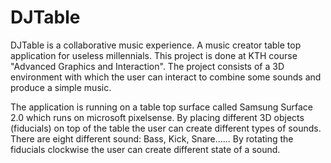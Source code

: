 # DJTable
DJTable is a collaborative music experience. A music creator table top application for useless millennials. This project is done at KTH course "Advanced Graphics and Interaction". The project consists of a 3D environment with which the user can interact to combine some sounds and produce a simple music. 

The application is running on a table top surface called Samsung Surface 2.0 which runs on microsoft pixelsense. By placing different 3D objects (fiducials) on top of the table the user can create different types of sounds. There are eight different sound: Bass, Kick, Snare...... By rotating the fiducials clockwise the user can create different state of a sound. 



